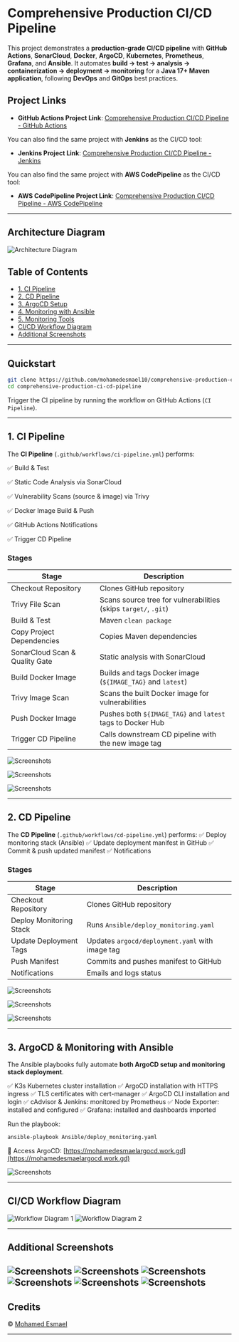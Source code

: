 
# Comprehensive Production CI/CD Pipeline

This project demonstrates a **production-grade CI/CD pipeline** with **GitHub Actions**, **SonarCloud**, **Docker**, **ArgoCD**, **Kubernetes**, **Prometheus**, **Grafana**, and **Ansible**.
It automates **build → test → analysis → containerization → deployment → monitoring** for a **Java 17+ Maven application**, following **DevOps** and **GitOps** best practices.


##  Project Links

* **GitHub Actions Project Link**: [Comprehensive Production CI/CD Pipeline - GitHub Actions](https://github.com/mohamedesmael10/comprehensive-production-ci-cd-pipeline/tree/git-actions-pipeline)

You can also find the same project with **Jenkins** as the CI/CD tool:

* **Jenkins Project Link**: [Comprehensive Production CI/CD Pipeline - Jenkins](https://github.com/mohamedesmael10/comprehensive-production-ci-cd-pipeline/tree/main)


You can also find the same project with **AWS CodePipeline** as the CI/CD tool:

* **AWS CodePipeline Project Link**: [Comprehensive Production CI/CD Pipeline - AWS CodePipeline](https://github.com/mohamedesmael10/comprehensive-production-ci-cd-pipeline/tree/codepipeline)


---

## Architecture Diagram

![Architecture Diagram](https://github.com/mohamedesmael10/comprehensive-production-ci-cd-pipeline/blob/git-actions-pipeline/Screenshots/(0).gif)

## Table of Contents

* [1. CI Pipeline](#1-ci-pipeline)
* [2. CD Pipeline](#2-cd-pipeline)
* [3. ArgoCD Setup](#3-argocd-setup)
* [4. Monitoring with Ansible](#4-monitoring-with-ansible)
* [5. Monitoring Tools](#5-monitoring-tools)
* [CI/CD Workflow Diagram](#cicd-workflow-diagram)
* [Additional Screenshots](#additional-screenshots)

---

## Quickstart

```bash
git clone https://github.com/mohamedesmael10/comprehensive-production-ci-cd-pipeline.git
cd comprehensive-production-ci-cd-pipeline
```

Trigger the CI pipeline by running the workflow on GitHub Actions (`CI Pipeline`).

---

## 1. CI Pipeline

The **CI Pipeline** (`.github/workflows/ci-pipeline.yml`) performs:

✅ Build & Test

✅ Static Code Analysis via SonarCloud

✅ Vulnerability Scans (source & image) via Trivy

✅ Docker Image Build & Push

✅ GitHub Actions Notifications

✅ Trigger CD Pipeline

### Stages

| Stage                          | Description                                                     |
| ------------------------------ | --------------------------------------------------------------- |
| Checkout Repository            | Clones GitHub repository                                        |
| Trivy File Scan                | Scans source tree for vulnerabilities (skips `target/`, `.git`) |
| Build & Test                   | Maven `clean package`                                           |
| Copy Project Dependencies      | Copies Maven dependencies                                       |
| SonarCloud Scan & Quality Gate | Static analysis with SonarCloud                                 |
| Build Docker Image             | Builds and tags Docker image (`${IMAGE_TAG}` and `latest`)      |
| Trivy Image Scan               | Scans the built Docker image for vulnerabilities                |
| Push Docker Image              | Pushes both `${IMAGE_TAG}` and `latest` tags to Docker Hub      |
| Trigger CD Pipeline            | Calls downstream CD pipeline with the new image tag             |

![Screenshots](https://github.com/mohamedesmael10/comprehensive-production-ci-cd-pipeline/blob/git-actions-pipeline/Screenshots/(8).png)

![Screenshots](https://github.com/mohamedesmael10/comprehensive-production-ci-cd-pipeline/blob/git-actions-pipeline/Screenshots/(10).png)

![Screenshots](https://github.com/mohamedesmael10/comprehensive-production-ci-cd-pipeline/blob/git-actions-pipeline/Screenshots/(4).png)

---

## 2. CD Pipeline

The **CD Pipeline** (`.github/workflows/cd-pipeline.yml`) performs:
✅ Deploy monitoring stack (Ansible)
✅ Update deployment manifest in GitHub
✅ Commit & push updated manifest
✅ Notifications

### Stages

| Stage                   | Description                                     |
| ----------------------- | ----------------------------------------------- |
| Checkout Repository     | Clones GitHub repository                        |
| Deploy Monitoring Stack | Runs `Ansible/deploy_monitoring.yaml`           |
| Update Deployment Tags  | Updates `argocd/deployment.yaml` with image tag |
| Push Manifest           | Commits and pushes manifest to GitHub           |
| Notifications           | Emails and logs status                          |

![Screenshots](https://github.com/mohamedesmael10/comprehensive-production-ci-cd-pipeline/blob/git-actions-pipeline/Screenshots/(7).png)

![Screenshots](https://github.com/mohamedesmael10/comprehensive-production-ci-cd-pipeline/blob/git-actions-pipeline/Screenshots/(9).png)

![Screenshots](https://github.com/mohamedesmael10/comprehensive-production-ci-cd-pipeline/blob/git-actions-pipeline/Screenshots/(5).png)

---

## 3. ArgoCD & Monitoring with Ansible

The Ansible playbooks fully automate **both ArgoCD setup and monitoring stack deployment**.

✅ K3s Kubernetes cluster installation
✅ ArgoCD installation with HTTPS ingress
✅ TLS certificates with cert-manager
✅ ArgoCD CLI installation and login
✅ cAdvisor & Jenkins: monitored by Prometheus
✅ Node Exporter: installed and configured
✅ Grafana: installed and dashboards imported

Run the playbook:

```bash
ansible-playbook Ansible/deploy_monitoring.yaml
```

🔗 Access ArgoCD: [https://mohamedesmaelargocd.work.gd](https://mohamedesmaelargocd.work.gd)

![Screenshots](https://github.com/mohamedesmael10/comprehensive-production-ci-cd-pipeline/blob/git-actions-pipeline/Screenshots/(15).png)

---


## CI/CD Workflow Diagram

![Workflow Diagram 1](https://github.com/mohamedesmael10/comprehensive-production-ci-cd-pipeline/blob/git-actions-pipeline/Screenshots/(11).png)
![Workflow Diagram 2](https://github.com/mohamedesmael10/comprehensive-production-ci-cd-pipeline/blob/git-actions-pipeline/Screenshots/(12).png)

---

## Additional Screenshots

![Screenshots](https://github.com/mohamedesmael10/comprehensive-production-ci-cd-pipeline/blob/git-actions-pipeline/Screenshots/(6).png)
![Screenshots](https://github.com/mohamedesmael10/comprehensive-production-ci-cd-pipeline/blob/git-actions-pipeline/Screenshots/(3).png)
![Screenshots](https://github.com/mohamedesmael10/comprehensive-production-ci-cd-pipeline/blob/git-actions-pipeline/Screenshots/(2).png)
![Screenshots](https://github.com/mohamedesmael10/comprehensive-production-ci-cd-pipeline/blob/git-actions-pipeline/Screenshots/(1).png)
![Screenshots](https://github.com/mohamedesmael10/comprehensive-production-ci-cd-pipeline/blob/git-actions-pipeline/Screenshots/(14).png)
![Screenshots](https://github.com/mohamedesmael10/comprehensive-production-ci-cd-pipeline/blob/git-actions-pipeline/Screenshots/(13).png)
---

## Credits

© [Mohamed Esmael](https://www.linkedin.com/in/mohamedesmael)

---

